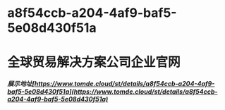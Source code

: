 # a8f54ccb-a204-4af9-baf5-5e08d430f51a
# 全球贸易解决方案公司企业官网
##### 展示地址[https://www.tomde.cloud/st/details/a8f54ccb-a204-4af9-baf5-5e08d430f51a](https://www.tomde.cloud/st/details/a8f54ccb-a204-4af9-baf5-5e08d430f51a)